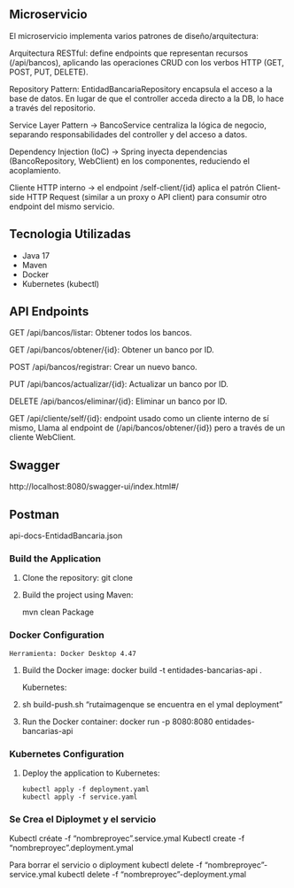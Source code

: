 
## Microservicio

El microservicio implementa varios patrones de diseño/arquitectura:

Arquitectura RESTful: define endpoints que representan recursos (/api/bancos), aplicando las operaciones CRUD con los verbos HTTP (GET, POST, PUT, DELETE).

Repository Pattern: EntidadBancariaRepository encapsula el acceso a la base de datos. En lugar de que el controller acceda directo a la DB, lo hace a través del repositorio.

Service Layer Pattern → BancoService centraliza la lógica de negocio, separando responsabilidades del controller y del acceso a datos.

Dependency Injection (IoC) → Spring inyecta dependencias (BancoRepository, WebClient) en los componentes, reduciendo el acoplamiento.

Cliente HTTP interno → el endpoint /self-client/{id} aplica el patrón Client-side HTTP Request (similar a un proxy o API client) para consumir otro endpoint del mismo servicio.

## Tecnologia Utilizadas
- Java 17
- Maven
- Docker
- Kubernetes (kubectl)

## API Endpoints
GET /api/bancos/listar: Obtener todos los bancos.

GET /api/bancos/obtener/{id}: Obtener un banco por ID.

POST /api/bancos/registrar: Crear un nuevo banco.

PUT /api/bancos/actualizar/{id}: Actualizar un banco por ID.

DELETE /api/bancos/eliminar/{id}: Eliminar un banco por ID.

GET /api/cliente/self/{id}: endpoint usado como un cliente interno de sí mismo,
Llama al endpoint de (/api/bancos/obtener/{id})
pero a través de un cliente WebClient.

## Swagger
http://localhost:8080/swagger-ui/index.html#/

## Postman
api-docs-EntidadBancaria.json

### Build the Application
1. Clone the repository:
   git clone <repository-url>  

2. Build the project using Maven:

   mvn clean Package

### Docker Configuration
    Herramienta: Docker Desktop 4.47 
1. Build the Docker image:
   docker build -t entidades-bancarias-api .

   Kubernetes:
3. sh build-push.sh “rutaimagenque se encuentra en el ymal deployment”

2. Run the Docker container:
   docker run -p 8080:8080 entidades-bancarias-api

### Kubernetes Configuration
1. Deploy the application to Kubernetes:
   ```
   kubectl apply -f deployment.yaml
   kubectl apply -f service.yaml

### Se Crea el Diploymet y el servicio

Kubectl créate -f “nombreproyec”.service.ymal
Kubectl create -f “nombreproyec”.deployment.ymal

Para borrar el servicio o diployment
kubectl delete -f “nombreproyec”-service.ymal
kubectl delete -f “nombreproyec”-deployment.ymal